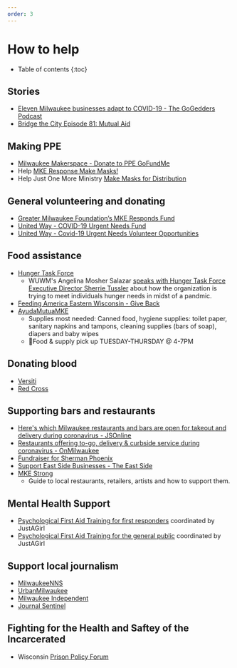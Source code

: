 ```yaml
---
order: 3
---
```


# How to help

* Table of contents
{:toc}

## Stories

* [Eleven Milwaukee businesses adapt to COVID-19 - The GoGedders Podcast](https://www.buzzsprout.com/202067/3195187-eleven-milwaukee-businesses-adapt-to-covid19)
* [Bridge the City Episode 81: Mutual Aid](https://www.bridgethecitypodcast.com/listen/2020/5/25/episode-81-mutual-aid)

## Making PPE

* [Milwaukee Makerspace - Donate to PPE GoFundMe](https://charity.gofundme.com/o/en/campaign/ppe-for-milwaukee)
* Help [MKE Response Make Masks!](https://www.unitedwaygmwc.org/Our-Impact/COVID-19-Response/MaskUpMKE)
* Help Just One More Ministry [Make Masks for Distribution](https://www.jomministry.org/masks)

## General volunteering and donating

* [Greater Milwaukee Foundation’s MKE Responds Fund](https://www.greatermilwaukeefoundation.org/donors/give-online/mkeresponds/)
* [United Way - COVID-19 Urgent Needs Fund](https://www.unitedwaygmwc.org/Donate/COVID-19-Urgent-Needs-Fund)
* [United Way - Covid-19 Urgent Needs Volunteer Opportunities](https://volunteer.unitedwaygmwc.org/need/?q=&age=&agency_id=&county=&dateOn=&distance=&zip=&need_impact_area=&need_init_id=2999&qualification_id=&cat_id=&meta%5B%5D=&meta%5B%5D=&meta%5B%5D=&allowTeams=&ug_id=&s=1)

## Food assistance

* [Hunger Task Force](https://www.hungertaskforce.org/volunteer/)
  - WUWM's Angelina Mosher Salazar [speaks with Hunger Task Force Executive Director Sherrie Tussler](https://www.wuwm.com/post/coronavirus-affects-network-provides-thousands-emergency-food#stream/0) about how the organization is trying to meet individuals hunger needs in midst of a pandmic.
* [Feeding America Eastern Wisconsin - Give Back](https://feedingamericawi.org/how-feeding-america-eastern-wisconsin-is-responding-to-the-coronavirus/#Give_Back)
* [AyudaMutuaMKE](https://www.facebook.com/ayudamutuamke/photos/rpp.100482084927977/117514919891360/?type=3&theater)
  - Supplies most needed: Canned food, hygiene supplies: toilet paper, sanitary napkins and tampons, cleaning supplies (bars of soap), diapers and baby wipes
  - 🚗Food & supply pick up TUESDAY-THURSDAY @ 4-7PM

## Donating blood

- [Versiti](https://donate.wisconsin.versiti.org/donor/schedules/centers)
- [Red Cross](https://www.redcross.org/local/wisconsin/about-us/locations/southeast-chapter.html)

## Supporting bars and restaurants

* [Here's which Milwaukee restaurants and bars are open for takeout and delivery during coronavirus - JSOnline](https://www.jsonline.com/story/entertainment/dining/2020/03/17/milwaukee-restaurants-and-bars-takeout-delivery-during-coronavirus/5067070002/)
* [Restaurants offering to-go, delivery & curbside service during coronavirus - OnMilwaukee](https://onmilwaukee.com/dining/articles/restaurant-carryout-delivery-coronavirus.html)
* [Fundraiser for Sherman Phoenix](https://www.shermanphoenix.com/donatetoday)
* [Support East Side Businesses - The East Side](https://www.theeastside.org/support-the-east-side)
* [MKE Strong](https://mkestrong.glideapp.io/)
  * Guide to local restaurants, retailers, artists and how to support them.

## Mental Health Support

* [Psychological First Aid Training for first responders](https://forms.gle/QFEEv2dvW9BHucQQ6) coordinated by JustAGirl
* [Psychological First Aid Training for the general public](https://forms.gle/4cDRQBHEJ9cgCeEn7) coordinated by JustAGirl

## Support local journalism

* [MilwaukeeNNS](https://milwaukeenns.org/)
* [UrbanMilwaukee](https://urbanmilwaukee.com/)
* [Milwaukee Independent](http://www.milwaukeeindependent.com/)
* [Journal Sentinel](https://www.jsonline.com/)

## Fighting for the Health and Saftey of the Incarcerated

* Wisconsin [Prison Policy Forum](http://www.prisonforum.org/)
